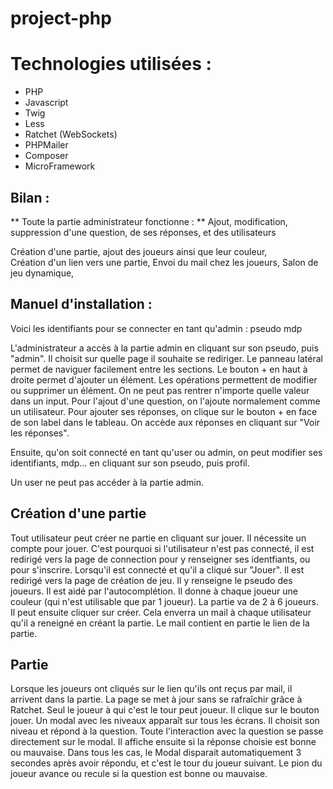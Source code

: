 # project-php

# Technologies utilisées : 
- PHP
- Javascript
- Twig
- Less
- Ratchet (WebSockets)
- PHPMailer
- Composer
- MicroFramework

## Bilan : 
** Toute la partie administrateur fonctionne : **
Ajout, modification, suppression d'une question, de ses réponses, et des utilisateurs


Création d'une partie, ajout des joueurs ainsi que leur couleur,<br>
Création d'un lien vers une partie,
Envoi du mail chez les joueurs,
Salon de jeu dynamique,

## Manuel d'installation : 
Voici les identifiants pour se connecter en tant qu'admin : 
pseudo
mdp

L'administrateur a accès à la partie admin en cliquant sur son pseudo, puis "admin".
Il choisit sur quelle page il souhaite se rediriger.
Le panneau latéral permet de naviguer facilement entre les sections.
Le bouton + en haut à droite permet d'ajouter un élément.
Les opérations permettent de modifier ou supprimer un élément.
On ne peut pas rentrer n'importe quelle valeur dans un input.
Pour l'ajout d'une question, on l'ajoute normalement comme un utilisateur. Pour ajouter ses réponses, on clique sur le bouton + en face de son label dans le tableau.
On accède aux réponses en cliquant sur "Voir les réponses".

Ensuite, qu'on soit connecté en tant qu'user ou admin, on peut modifier ses identifiants, mdp... en cliquant sur son pseudo, puis profil.

Un user ne peut pas accéder à la partie admin.

## Création d'une partie

Tout utilisateur peut créer ne partie en cliquant sur jouer.
Il nécessite un compte pour jouer. C'est pourquoi si l'utilisateur n'est pas connecté, il est redirigé vers la page de connection pour y renseigner ses identfiants, ou pour s'inscrire.
Lorsqu'il est connecté et qu'il a cliqué sur "Jouer". Il est redirigé vers la page de création de jeu. Il y renseigne le pseudo des joueurs. Il est aidé par l'autocomplétion. Il donne à chaque joueur une couleur (qui n'est utilisable que par 1 joueur).
La partie va de 2 à 6 joueurs.
Il peut ensuite cliquer sur créer. Cela enverra un mail à chaque utilisateur qu'il a reneigné en créant la partie.
Le mail contient en partie le lien de la partie.

## Partie

Lorsque les joueurs ont cliqués sur le lien qu'ils ont reçus par mail, il arrivent dans la partie.
La page se met à jour sans se rafraîchir grâce à Ratchet.
Seul le joueur à qui c'est le tour peut joueur. Il clique sur le bouton jouer.
Un modal avec les niveaux apparaît sur tous les écrans. Il choisit son niveau et répond à la question.
Toute l'interaction avec la question se passe directement sur le modal. Il affiche ensuite si la réponse choisie est bonne ou mauvaise.
Dans tous les cas, le Modal disparait automatiquement 3 secondes après avoir répondu, et c'est le tour du joueur suivant. 
Le pion du joueur avance ou recule si la question est bonne ou mauvaise.